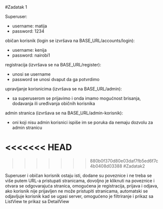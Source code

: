 #Zadatak 1

Superuser:

- username: matija
- password: 1234

običan korisnik (login se izvršava na BASE_URL/accounts/login):

- username: kenija
- password: nairobi1

registracija (izvršava se na BASE_URL/register):

- unosi se username
- password se unosi dvaput da ga potvrdimo

upravljanje korisnicima (izvršava se na BASE_URL/admin):

- sa superuserom se prijavimo i onda imamo mogućnost brisanja, dodavanja ili uređivanja običnih korisnika

admin stranica (izvršava se na BASE_URL/admin-korisnik):

- oni koji nisu admin korisnici ispiše im se poruka da nemaju dozvolu za admin stranicu

<<<<<<< HEAD
=======


>>>>>>> 880b0f370d80e03daf7fb5ed6f7c4b0408d03388
#Zadatak2

Superuser i običan korisnik ostaju isti, dodane su poveznice i ne treba se više putem URL-a pristupati stranicama, dovoljno je kliknuti na poveznice i otvara se odgovarajuća stranica, omogućena je registracija, prijava i odjava, ako korisnik nije prijavljen ne može pristupiti stranicama, automatski se odjavljuje korisnik kad se ugasi server, omogućeno je filtriranje i prikaz sa ListView te prikaz sa DetailView
